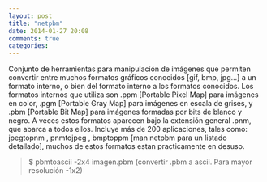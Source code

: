 ```yaml
---
layout: post
title: "netpbm"
date: 2014-01-27 20:08
comments: true
categories: 
---
```

Conjunto de herramientas para manipulación de imágenes que permiten convertir entre muchos formatos gráficos conocidos [gif, bmp, jpg...] a un formato interno, o bien del formato interno a los formatos conocidos. Los formatos internos que utiliza son .ppm [Portable Pixel Map] para imágenes en color, .pgm [Portable Gray Map] para imágenes en escala de grises, y .pbm [Portable Bit Map] para imágenes formadas por bits de blanco y negro. A veces estos formatos aparecen bajo la extensión general .pnm, que abarca a todos ellos. Incluye más de 200  aplicaciones, tales como: jpegtopnm , pnmtojpeg , bmptoppm [man netpbm para un listado detallado],  muchos de estos formatos estan practicamente en desuso.

>$ pbmtoascii -2x4 imagen.pbm  (convertir .pbm a ascii. Para mayor resolución -1x2)

